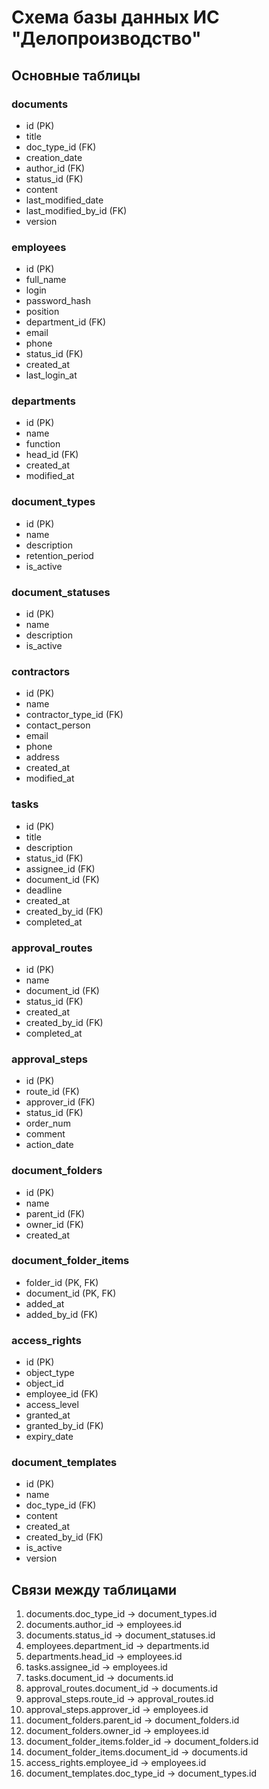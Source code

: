 # Схема базы данных ИС "Делопроизводство"

## Основные таблицы

### documents
- id (PK)
- title
- doc_type_id (FK)
- creation_date
- author_id (FK)
- status_id (FK)
- content
- last_modified_date
- last_modified_by_id (FK)
- version

### employees
- id (PK)
- full_name
- login
- password_hash
- position
- department_id (FK)
- email
- phone
- status_id (FK)
- created_at
- last_login_at

### departments
- id (PK)
- name
- function
- head_id (FK)
- created_at
- modified_at

### document_types
- id (PK)
- name
- description
- retention_period
- is_active

### document_statuses
- id (PK)
- name
- description
- is_active

### contractors
- id (PK)
- name
- contractor_type_id (FK)
- contact_person
- email
- phone
- address
- created_at
- modified_at

### tasks
- id (PK)
- title
- description
- status_id (FK)
- assignee_id (FK)
- document_id (FK)
- deadline
- created_at
- created_by_id (FK)
- completed_at

### approval_routes
- id (PK)
- name
- document_id (FK)
- status_id (FK)
- created_at
- created_by_id (FK)
- completed_at

### approval_steps
- id (PK)
- route_id (FK)
- approver_id (FK)
- status_id (FK)
- order_num
- comment
- action_date

### document_folders
- id (PK)
- name
- parent_id (FK)
- owner_id (FK)
- created_at

### document_folder_items
- folder_id (PK, FK)
- document_id (PK, FK)
- added_at
- added_by_id (FK)

### access_rights
- id (PK)
- object_type
- object_id
- employee_id (FK)
- access_level
- granted_at
- granted_by_id (FK)
- expiry_date

### document_templates
- id (PK)
- name
- doc_type_id (FK)
- content
- created_at
- created_by_id (FK)
- is_active
- version

## Связи между таблицами

1. documents.doc_type_id -> document_types.id
2. documents.author_id -> employees.id
3. documents.status_id -> document_statuses.id
4. employees.department_id -> departments.id
5. departments.head_id -> employees.id
6. tasks.assignee_id -> employees.id
7. tasks.document_id -> documents.id
8. approval_routes.document_id -> documents.id
9. approval_steps.route_id -> approval_routes.id
10. approval_steps.approver_id -> employees.id
11. document_folders.parent_id -> document_folders.id
12. document_folders.owner_id -> employees.id
13. document_folder_items.folder_id -> document_folders.id
14. document_folder_items.document_id -> documents.id
15. access_rights.employee_id -> employees.id
16. document_templates.doc_type_id -> document_types.id
